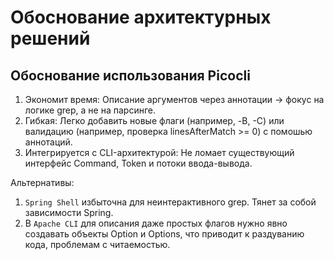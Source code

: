 # Обоснование архитектурных решений

## Обоснование использования Picocli
1. Экономит время: Описание аргументов через аннотации → фокус на логике grep, а не на парсинге.
2. Гибкая: Легко добавить новые флаги (например, -B, -C) или валидацию (например, проверка linesAfterMatch >= 0) с помошью аннотаций.
3. Интегрируется с CLI-архитектурой: Не ломает существующий интерфейс Command, Token и потоки ввода-вывода.

Альтернативы:
1. `Spring Shell` избыточна для неинтерактивного grep. Тянет за собой зависимости Spring.
2. В `Apache CLI` для описания даже простых флагов  нужно явно создавать объекты Option и Options, что приводит к раздуванию кода, проблемам с читаемостью. 
